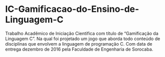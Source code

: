 # IC-Gamificacao-do-Ensino-de-Linguagem-C

Trabalho Acadêmico de Iniciação Cientifica com título de “Gamificação da Linguagem C”. Na qual foi projetado um jogo que aborda todo conteúdo de disciplinas que envolvem a linguagem de programação C. Com data de entrega dezembro de 2016 pela Faculdade de Engenharia de Sorocaba. 
